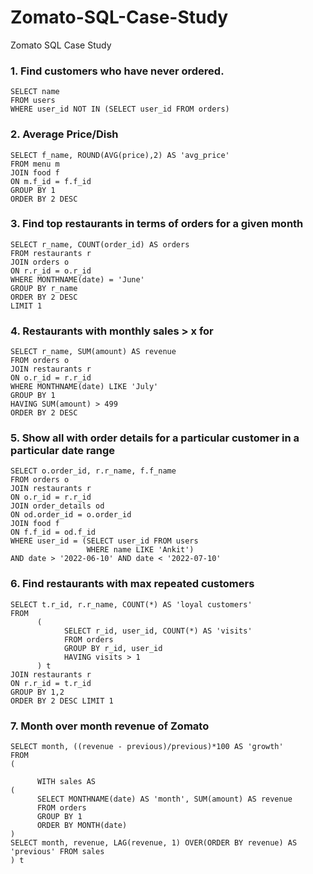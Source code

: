 # Zomato-SQL-Case-Study
Zomato SQL Case Study

### 1. Find customers who have never ordered. 
```
SELECT name 
FROM users
WHERE user_id NOT IN (SELECT user_id FROM orders)
```

### 2. Average Price/Dish
```
SELECT f_name, ROUND(AVG(price),2) AS 'avg_price'
FROM menu m
JOIN food f
ON m.f_id = f.f_id
GROUP BY 1
ORDER BY 2 DESC
```
### 3. Find top restaurants in terms of orders for a given month
```
SELECT r_name, COUNT(order_id) AS orders
FROM restaurants r
JOIN orders o 
ON r.r_id = o.r_id
WHERE MONTHNAME(date) = 'June'
GROUP BY r_name
ORDER BY 2 DESC
LIMIT 1
```
### 4. Restaurants with monthly sales > x for
```
SELECT r_name, SUM(amount) AS revenue
FROM orders o
JOIN restaurants r
ON o.r_id = r.r_id
WHERE MONTHNAME(date) LIKE 'July' 
GROUP BY 1
HAVING SUM(amount) > 499
ORDER BY 2 DESC
```
### 5. Show all with order details for a particular customer in a particular date range
```
SELECT o.order_id, r.r_name, f.f_name
FROM orders o
JOIN restaurants r
ON o.r_id = r.r_id
JOIN order_details od
ON od.order_id = o.order_id
JOIN food f
ON f.f_id = od.f_id
WHERE user_id = (SELECT user_id FROM users
                 WHERE name LIKE 'Ankit')
AND date > '2022-06-10' AND date < '2022-07-10'
```

### 6. Find restaurants with max repeated customers

```
SELECT t.r_id, r.r_name, COUNT(*) AS 'loyal customers'
FROM 
      (
            SELECT r_id, user_id, COUNT(*) AS 'visits'
            FROM orders
            GROUP BY r_id, user_id
            HAVING visits > 1
      ) t
JOIN restaurants r 
ON r.r_id = t.r_id
GROUP BY 1,2
ORDER BY 2 DESC LIMIT 1
```
### 7. Month over month revenue of Zomato
```
SELECT month, ((revenue - previous)/previous)*100 AS 'growth'
FROM 
(

      WITH sales AS 
(
      SELECT MONTHNAME(date) AS 'month', SUM(amount) AS revenue
      FROM orders
      GROUP BY 1
      ORDER BY MONTH(date)
)
SELECT month, revenue, LAG(revenue, 1) OVER(ORDER BY revenue) AS 'previous' FROM sales
) t
```
